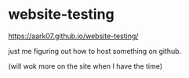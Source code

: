 # website-testing
https://aark07.github.io/website-testing/
<p>just me figuring out how to host something on github.</p>
<p>(will wok more on the site when I have the time)</p>


